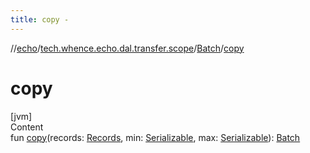 ```yaml
---
title: copy -
---
```

//[echo](../../index.md)/[tech.whence.echo.dal.transfer.scope](../index.md)/[Batch](index.md)/[copy](copy.md)



# copy  
[jvm]  
Content  
fun [copy](copy.md)(records: [Records](../../tech.whence.echo.dal.entity/index.md#tech.whence.echo.dal.entity/Records///PointingToDeclaration/), min: [Serializable](https://docs.oracle.com/javase/8/docs/api/java/io/Serializable.html), max: [Serializable](https://docs.oracle.com/javase/8/docs/api/java/io/Serializable.html)): [Batch](index.md)  



